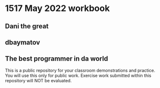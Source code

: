 # 1517 May 2022 workbook

## Dani the great

## dbaymatov

## The best programmer in da world

This is a public repository for your classroom demonstrations and practice. You will use this only for public work. Exercise work submitted within this repository will NOT be evaluated.

